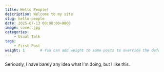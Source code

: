 ```yaml
---
title: Hello People!
description: Welcome to my site!
slug: hello-people
date: 2025-07-13 00:00:00+0000
image: cover.jpg
categories:
    - Usual Talk
tags:
    - First Post
weight: 1       # You can add weight to some posts to override the default sorting (date descending)
---
```


Seriously, I have barely any idea what I'm doing, but I like this.
